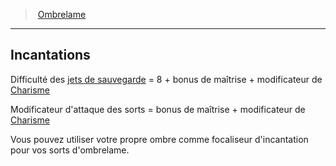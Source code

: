 ﻿---
!GenericItem
Id: rogue_ombrelame_hd.md#incantations
ParentLink: rogue_ombrelame_hd.md#ombrelame
Name: Incantations
ParentName: Ombrelame
NameLevel: 2
Attributes:
  Name: Incantations
  Markdown: >+
    ## <!--Name-->Incantations<!--/Name-->


    Difficulté des [jets de sauvegarde](hd_abilities_jets_de_sauvegarde.md) = 8 + bonus de maîtrise + modificateur de [Charisme](hd_abilities_charisma.md)


    Modificateur d'attaque des sorts = bonus de maîtrise + modificateur de [Charisme](hd_abilities_charisma.md)


    Vous pouvez utiliser votre propre ombre comme focaliseur d'incantation pour vos sorts d'ombrelame.

AttributesDictionary: >+
  Name: Incantations

  Markdown: >+

    ## <!--Name-->Incantations<!--/Name-->





    Difficulté des [jets de sauvegarde](hd_abilities_jets_de_sauvegarde.md) = 8 + bonus de maîtrise + modificateur de [Charisme](hd_abilities_charisma.md)





    Modificateur d'attaque des sorts = bonus de maîtrise + modificateur de [Charisme](hd_abilities_charisma.md)





    Vous pouvez utiliser votre propre ombre comme focaliseur d'incantation pour vos sorts d'ombrelame.



---
> [Ombrelame](hd_rogue_ombrelame.md)

---

## Incantations

Difficulté des [jets de sauvegarde](hd_abilities_jets_de_sauvegarde.md) = 8 + bonus de maîtrise + modificateur de [Charisme](hd_abilities_charisma.md)

Modificateur d'attaque des sorts = bonus de maîtrise + modificateur de [Charisme](hd_abilities_charisma.md)

Vous pouvez utiliser votre propre ombre comme focaliseur d'incantation pour vos sorts d'ombrelame.

